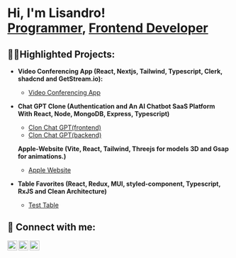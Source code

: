 <h1>Hi, I'm Lisandro! <br/><a href="https://github.com/Lichu23">Programmer</a>, <a href="https://www.linkedin.com/in/lisandroarenas/">Frontend Developer</a></h1>

<h2>👨‍💻Highlighted Projects:</h2>

- <b>Video Conferencing App (React, Nextjs, Tailwind, Typescript, Clerk, shadcnd and GetStream.io):</b>
  - [Video Conferencing App](https://github.com/Lichu23/video-conferencing-app)
   
- <b>Chat GPT Clone (Authentication and An AI Chatbot SaaS Platform With React, Node, MongoDB, Express, Typescript)</b>
  - [Clon Chat GPT(frontend)](https://github.com/Lichu23/chat-gpt-frontend)
  - [Clon Chat GPT(backend)](https://github.com/Lichu23/chat-ai-backend/tree/main/src)
 
  <b>Apple-Website (Vite, React, Tailwind, Threejs for models 3D and Gsap for animations.)</b>
    - [Apple Website](https://github.com/Lichu23/Apple-Website)
   
- <b>Table Favorites (React, Redux, MUI, styled-component, Typescript, RxJS and Clean Architecture)</b>
  - [Test Table](https://github.com/Lichu23/FavoriteTable)



<h2> 🤳 Connect with me:</h2>


[<img align="left" alt="JoshMadakor | Twitter" width="22px" src="https://cdn.jsdelivr.net/npm/simple-icons@v3/icons/twitter.svg" />][twitter]
[<img align="left" alt="JoshMadakor | LinkedIn" width="22px" src="https://cdn.jsdelivr.net/npm/simple-icons@v3/icons/linkedin.svg" />][linkedin]
[<img align="left" alt="JoshMadakor | Instagram" width="22px" src="https://cdn.jsdelivr.net/npm/simple-icons@v3/icons/instagram.svg" />][instagram]

[twitter]: https://x.com/LichuClc
[instagram]: https://www.instagram.com/lichu.clc/?hl=es-la
[linkedin]: https://www.linkedin.com/in/lisandroarenas/

<!--
**joshmadakor1/joshmadakor1** is a ✨ _special_ ✨ repository because its `README.md` (this file) appears on your GitHub profile.

Here are some ideas to get you started:

- 🔭 I’m currently working on ...
- 🌱 I’m currently learning ...
- 👯 I’m looking to collaborate on ...
- 🤔 I’m looking for help with ...
- 💬 Ask me about ...
- 📫 How to reach me: ...
- 😄 Pronouns: ...
- ⚡ Fun fact: ...
-->
